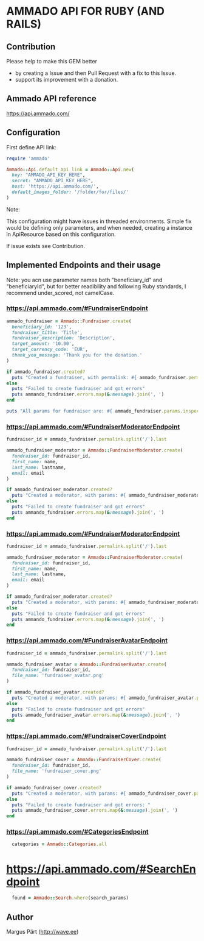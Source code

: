 AMMADO API FOR RUBY (AND RAILS)
===============================

Contribution
------------

Please help to make this GEM better
  + by creating a Issue and then Pull Request with a fix to this Issue.
  + support its improvement with a donation.



Ammado API reference
--------------------

https://api.ammado.com/


Configuration
-------------

First define API link:

```ruby
require 'ammado'

Ammado::Api.default_api_link = Ammado::Api.new(
  key: "AMMADO_API_KEY_HERE",
  secret: "AMMADO_API_KEY_HERE",
  host: 'https://api.ammado.com/',
  default_images_folder: '/folder/for/files/'
)
```

Note:

This configuration might have issues in threaded environments.
Simple fix would be defining only parameters, and when needed, creating a instance in ApiResource based on this configuration.

If issue exists see Contribution.



Implemented Endpoints and their usage
-------------------------------------


Note: you acn use parameter names both "beneficiary_id" and "beneficiaryId", but for better readibility and following Ruby standards,
I recommend under_scored, not camelCase.



### https://api.ammado.com/#FundraiserEndpoint

```ruby
ammado_fundraiser = Ammado::Fundraiser.create(
  beneficiary_id: '123',
  fundraiser_title: 'Title',
  fundraiser_description: 'Description',
  target_amount: '10.00',
  target_currency_code: 'EUR',
  thank_you_message: 'Thank you for the donation.'
)

if ammado_fundraiser.created?
  puts "Created a fundraiser, with permalink: #{ ammado_fundraiser.permalink }"
else
  puts "Failed to create fundraiser and got errors"
  puts ammando_fundraiser.errors.map(&:message).join(', ')
end

puts "All params for fundraiser are: #{ ammado_fundraiser.params.inspect }"
```



### https://api.ammado.com/#FundraiserModeratorEndpoint

```ruby
fundraiser_id = ammado_fundraiser.permalink.split('/').last

ammado_fundraiser_moderator = Ammado::FundraiserModerator.create(
  fundraiser_id: fundraiser_id,
  first_name: name,
  last_name: lastname,
  email: email
)

if ammado_fundraiser_moderator.created?
  puts "Created a moderator, with params: #{ ammado_fundraiser_moderator.params.inspect }"
else
  puts "Failed to create fundraiser and got errors"
  puts ammando_fundraiser.errors.map(&:message).join(', ')
end
```



### https://api.ammado.com/#FundraiserModeratorEndpoint

```ruby
fundraiser_id = ammado_fundraiser.permalink.split('/').last

ammado_fundraiser_moderator = Ammado::FundraiserModerator.create(
  fundraiser_id: fundraiser_id,
  first_name: name,
  last_name: lastname,
  email: email
)

if ammado_fundraiser_moderator.created?
  puts "Created a moderator, with params: #{ ammado_fundraiser_moderator.params.inspect }"
else
  puts "Failed to create fundraiser and got errors"
  puts ammando_fundraiser.errors.map(&:message).join(', ')
end
```



### https://api.ammado.com/#FundraiserAvatarEndpoint

```ruby
fundraiser_id = ammado_fundraiser.permalink.split('/').last

ammado_fundraiser_avatar = Ammado::FundraiserAvatar.create(
  fundraiser_id: fundraiser_id,
  file_name: 'fundraiser_avatar.png'
)

if ammado_fundraiser_avatar.created?
  puts "Created a moderator, with params: #{ ammado_fundraiser_avatar.params.inspect }"
else
  puts "Failed to create fundraiser and got errors"
  puts ammado_fundraiser_avatar.errors.map(&:message).join(', ')
end
```



### https://api.ammado.com/#FundraiserCoverEndpoint

```ruby
fundraiser_id = ammado_fundraiser.permalink.split('/').last

ammado_fundraiser_cover = Ammado::FundraiserCover.create(
  fundraiser_id: fundraiser_id,
  file_name: 'fundraiser_cover.png'
)

if ammado_fundraiser_cover.created?
  puts "Created a moderator, with params: #{ ammado_fundraiser_cover.params.inspect }"
else
  puts "Failed to create fundraiser and got errors: "
  puts ammado_fundraiser_cover.errors.map(&:message).join(', ')
end
```


### https://api.ammado.com/#CategoriesEndpoint

```ruby
  categories = Ammado::Categories.all
```



# https://api.ammado.com/#SearchEndpoint

```ruby
  found = Ammado::Search.where(search_params)
```



Author
------

Margus Pärt (http://wave.ee)
